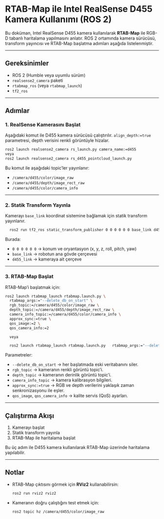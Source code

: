 # RTAB-Map ile Intel RealSense D455 Kamera Kullanımı (ROS 2)

Bu doküman, Intel RealSense D455 kamera kullanılarak **RTAB-Map** ile RGB-D tabanlı haritalama yapılmasını anlatır.
ROS 2 ortamında kamera sürücüsü, transform yayıncısı ve RTAB-Map başlatma adımları aşağıda listelenmiştir.

---

## Gereksinimler

* ROS 2 (Humble veya uyumlu sürüm)
* `realsense2_camera` paketi
* `rtabmap_ros` (veya `rtabmap_launch`)
* `tf2_ros`

---

## Adımlar

### 1. RealSense Kamerasını Başlat

Aşağıdaki komut ile D455 kamera sürücüsü çalıştırılır.
`align_depth:=true` parametresi, depth verisini renkli görüntüyle hizalar.

```bash
ros2 launch realsense2_camera rs_launch.py camera_name:=d455
veya
ros2 launch realsense2_camera rs_d455_pointcloud_launch.py 
```

Bu komut ile aşağıdaki topic’ler yayınlanır:

* `/camera/d455/color/image_raw`
* `/camera/d455/depth/image_rect_raw`
* `/camera/d455/color/camera_info`

---

### 2. Statik Transform Yayınla

Kamerayı `base_link` koordinat sistemine bağlamak için statik transform yayınlanır.

```bash
  ros2 run tf2_ros static_transform_publisher 0 0 0 0 0 0 base_link d455_link
```

Burada:

* `0 0 0 0 0 0` → konum ve oryantasyon (x, y, z, roll, pitch, yaw)
* `base_link` → robotun ana gövde çerçevesi
* `d455_link` → kameraya ait çerçeve

---

### 3. RTAB-Map Başlat

RTAB-Map’i başlatmak için:

```bash
ros2 launch rtabmap_launch rtabmap.launch.py \
  rtabmap_args:="--delete_db_on_start" \
  rgb_topic:=/camera/d455/color/image_raw \
  depth_topic:=/camera/d455/depth/image_rect_raw \
  camera_info_topic:=/camera/d455/color/camera_info \
  approx_sync:=true \
  qos_image:=2 \
  qos_camera_info:=2

  veya

  ros2 launch rtabmap_launch rtabmap.launch.py   rtabmap_args:="--delete_db_on_start"   rgb_topic:=/camera/camera/color/image_raw   depth_topic:=/camera/camera/depth/image_rect_raw   camera_info_topic:=/camera/camera/color/camera_info   approx_sync:=true   qos_image:=2   qos_camera_info:=2

```

Parametreler:

* `--delete_db_on_start` → her başlatmada eski veritabanını siler.
* `rgb_topic` → kameranın renkli görüntü topic’i.
* `depth_topic` → kameranın derinlik görüntü topic’i.
* `camera_info_topic` → kamera kalibrasyon bilgileri.
* `approx_sync:=true` → RGB ve depth verilerini yaklaşık zaman senkronizasyonu ile eşler.
* `qos_image`, `qos_camera_info` → kalite servis (QoS) ayarları.

---

## Çalıştırma Akışı

1. Kamerayı başlat
2. Statik transform yayınla
3. RTAB-Map ile haritalama başlat

Bu üç adım ile D455 kamera kullanılarak RTAB-Map üzerinde haritalama yapılabilir.

---

## Notlar

* RTAB-Map çıktısını görmek için **RViz2** kullanabilirsin:

  ```bash
  ros2 run rviz2 rviz2
  ```
* Kameranın doğru çalıştığını test etmek için:

  ```bash
  ros2 topic hz /camera/d455/color/image_raw
  ```
